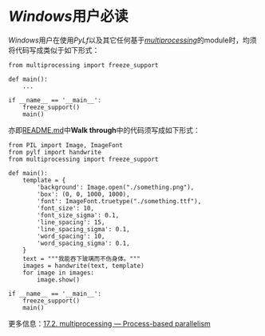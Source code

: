# *Windows*用户必读
*Windows*用户在使用*PyLf*以及其它任何基于[*multiprocessing*](https://docs.python.org/3.6/library/multiprocessing.html)的module时，均须将代码写成类似于如下形式：

    from multiprocessing import freeze_support
    
    def main():
        ...
        
    if __name__ == '__main__':
        freeze_support()
        main()


亦即[README.md](../README.md)中**Walk through**中的代码须写成如下形式：

    from PIL import Image, ImageFont
    from pylf import handwrite
    from multiprocessing import freeze_support
    
    def main():
        template = {
            'background': Image.open("./something.png"),  
            'box': (0, 0, 1000, 1000),
            'font': ImageFont.truetype("./something.ttf"),  
            'font_size': 10,
            'font_size_sigma': 0.1,
            'line_spacing': 15,
            'line_spacing_sigma': 0.1,
            'word_spacing': 10,
            'word_spacing_sigma': 0.1,
        }
        text = """我能吞下玻璃而不伤身体。"""
        images = handwrite(text, template)
        for image in images:
            image.show()

    if __name__ == '__main__':
        freeze_support()
        main()

更多信息：[17.2. multiprocessing — Process-based parallelism](https://docs.python.org/3.6/library/multiprocessing.html#module-multiprocessing)
